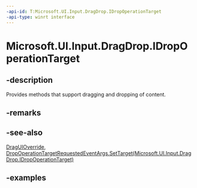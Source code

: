```yaml
---
-api-id: T:Microsoft.UI.Input.DragDrop.IDropOperationTarget
-api-type: winrt interface
---
```


# Microsoft.UI.Input.DragDrop.IDropOperationTarget

<!--
public interface IDropOperationTarget
-->

## -description

Provides methods that support dragging and dropping of content.

## -remarks

## -see-also

[DragUIOverride](draguioverride.md), [DropOperationTargetRequestedEventArgs.SetTarget(Microsoft.UI.Input.DragDrop.IDropOperationTarget)](dropoperationtargetrequestedeventargs_settarget_1757065104.md)

## -examples
